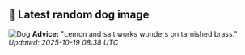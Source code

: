 ## 🐶 Latest random dog image
![Dog](https://images.dog.ceo/breeds/mountain-bernese/n02107683_1003.jpg)
**Advice:** "Lemon and salt works wonders on tarnished brass."
*Updated: 2025-10-19 08:38 UTC*
